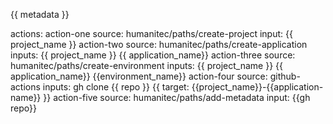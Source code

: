 {{ metadata }}

actions:
action-one
source: humanitec/paths/create-project
input: {{ project_name }}
action-two
source: humanitec/paths/create-application
inputs: {{ project_name }} {{ application_name}}
action-three
source: humanitec/paths/create-environment
inputs: {{ project_name }} {{ application_name}} {{environment_name}}
action-four
source: github-actions
inputs: gh clone {{ repo }} {{ target: {{project_name}}-{{application-name}} }}
action-five
source: humanitec/paths/add-metadata
input: {{gh repo}}
